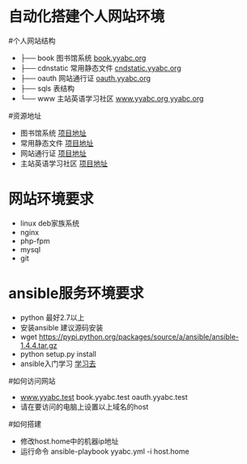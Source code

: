自动化搭建个人网站环境
=====================
#个人网站结构
* ├── book        图书馆系统    [book.yyabc.org](http://book.yyabc.org)
* ├── cdnstatic   常用静态文件  [cndstatic.yyabc.org](http://cndstatic.yyabc.org)
* ├── oauth       网站通行证    [oauth.yyabc.org](http://oauth.yyabc.org)
* ├── sqls        表结构
* └── www         主站英语学习社区   [www.yyabc.org yyabc.org](http://www.yyabc.org)

#资源地址
* 图书馆系统 [项目地址](https://github.com/apanly/bookshare)
* 常用静态文件 [项目地址](https://github.com/apanly/staticsource)
* 网站通行证 [项目地址](https://github.com/apanly/oauth)
* 主站英语学习社区 [项目地址](https://github.com/apanly/studyabc)

# 网站环境要求
* linux  deb家族系统
* nginx
* php-fpm
* mysql
* git

# ansible服务环境要求
* python 最好2.7以上
* 安装ansible 建议源码安装
 * wget https://pypi.python.org/packages/source/a/ansible/ansible-1.4.4.tar.gz
 * python setup.py install
* ansible入门学习 [学习去](http://tech.yyabc.org/39.html)

#如何访问网站
* www.yyabc.test book.yyabc.test oauth.yyabc.test
* 请在要访问的电脑上设置以上域名的host

#如何搭建
* 修改host.home中的机器ip地址
* 运行命令 ansible-playbook yyabc.yml -i host.home
